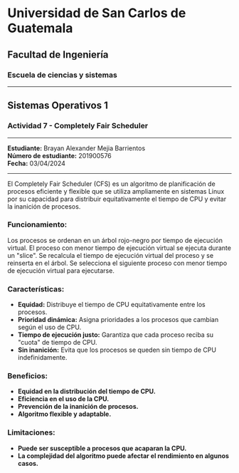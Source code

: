 # Universidad de San Carlos de Guatemala
## Facultad de Ingeniería
### Escuela de ciencias y sistemas

---

## Sistemas Operativos 1
### Actividad 7 - Completely Fair Scheduler

---

**Estudiante:** Brayan Alexander Mejia Barrientos  
**Número de estudiante:** 201900576  
**Fecha:** 03/04/2024  

---

El Completely Fair Scheduler (CFS) es un algoritmo de planificación de procesos eficiente y flexible que se utiliza ampliamente en sistemas Linux por su capacidad para distribuir equitativamente el tiempo de CPU y evitar la inanición de procesos.

### Funcionamiento:

Los procesos se ordenan en un árbol rojo-negro por tiempo de ejecución virtual. El proceso con menor tiempo de ejecución virtual se ejecuta durante un "slice". Se recalcula el tiempo de ejecución virtual del proceso y se reinserta en el árbol. Se selecciona el siguiente proceso con menor tiempo de ejecución virtual para ejecutarse.

### Características:

- **Equidad:** Distribuye el tiempo de CPU equitativamente entre los procesos.
- **Prioridad dinámica:** Asigna prioridades a los procesos que cambian según el uso de CPU.
- **Tiempo de ejecución justo:** Garantiza que cada proceso reciba su "cuota" de tiempo de CPU.
- **Sin inanición:** Evita que los procesos se queden sin tiempo de CPU indefinidamente.

### Beneficios:

- **Equidad en la distribución del tiempo de CPU.**
- **Eficiencia en el uso de la CPU.**
- **Prevención de la inanición de procesos.**
- **Algoritmo flexible y adaptable.**

### Limitaciones:

- **Puede ser susceptible a procesos que acaparan la CPU.**
- **La complejidad del algoritmo puede afectar el rendimiento en algunos casos.**
